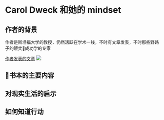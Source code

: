 # Carol Dweck 和她的 mindset
## 作者的背景
作者是斯坦福大学的教授，仍然活跃在学术一线，不时有文章发表，不时那些野路子的贩卖成功学的专家

[作者发表的文章](https://profiles.stanford.edu/carol-dweck?tab=publications)
![](http://wang3feng.cn/markdown-img-paste-20181105100948100.png)

## 书本的主要内容

## 对现实生活的启示

## 如何知道行动
